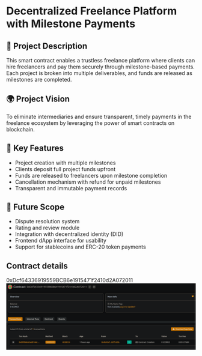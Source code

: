 # Decentralized Freelance Platform with Milestone Payments

## 📖 Project Description

This smart contract enables a trustless freelance platform where clients can hire freelancers and pay them securely through milestone-based payments. Each project is broken into multiple deliverables, and funds are released as milestones are completed.

## 🌍 Project Vision

To eliminate intermediaries and ensure transparent, timely payments in the freelance ecosystem by leveraging the power of smart contracts on blockchain.

## 🔑 Key Features

- Project creation with multiple milestones
- Clients deposit full project funds upfront
- Funds are released to freelancers upon milestone completion
- Cancellation mechanism with refund for unpaid milestones
- Transparent and immutable payment records

## 🚀 Future Scope

- Dispute resolution system
- Rating and review module
- Integration with decentralized identity (DID)
- Frontend dApp interface for usability
- Support for stablecoins and ERC-20 token payments

## Contract details
0xDcf64336919559BCB6e1915471f2410d2A072011![alt text](image.png)